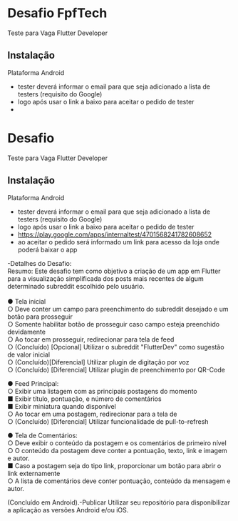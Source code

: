 
# Desafio  FpfTech

Teste para Vaga Flutter Developer  

## Instalação <br />

Plataforma Android <br />
- tester deverá informar o email para que seja adicionado a lista de testers (requisito do Google) <br />
- logo após usar o link a baixo para aceitar o pedido de tester <br />
- 
# Desafio  

Teste para Vaga Flutter Developer 

## Instalação <br />

Plataforma Android <br />
- tester deverá informar o email para que seja adicionado a lista de testers (requisito do Google) <br />
- logo após usar o link a baixo para aceitar o pedido de tester <br />
- https://play.google.com/apps/internaltest/4701568241782608652 <br />
- ao aceitar o pedido será informado um link para acesso da loja onde poderá baixar o app <br />

-Detalhes do Desafio: <br />
Resumo: Este desafio tem como objetivo a criação de um app em Flutter para a visualização simplificada dos
posts mais recentes de algum determinado subreddit escolhido pelo usuário. <br /> <br />
● Tela inicial <br />
○ Deve conter um campo para preenchimento do subreddit desejado e um botão para
prosseguir  <br />
○ Somente habilitar botão de prosseguir caso campo esteja preenchido devidamente  <br />
○ Ao tocar em prosseguir, redirecionar para tela de feed <br />
○ (Concluído) [Opcional] Utilizar o subreddit "FlutterDev" como sugestão de valor inicial  <br />
○ (Concluído)[Diferencial] Utilizar plugin de digitação por voz <br />
○ (Concluído) [Diferencial] Utilizar plugin de preenchimento por QR-Code <br />

● Feed Principal: <br />
○ Exibir uma listagem com as principais postagens do momento <br />
■ Exibir título, pontuação, e número de comentários <br />
■ Exibir miniatura quando disponível <br />
○ Ao tocar em uma postagem, redirecionar para a tela de <br />
○ (Concluído)  [Diferencial] Utilizar funcionalidade de pull-to-refresh <br />

● Tela de Comentários: <br />
○ Deve exibir o conteúdo da postagem e os comentários de primeiro nível <br />
○ O conteúdo da postagem deve conter a pontuação, texto, link e imagem e autor. <br />
■ Caso a postagem seja do tipo link, proporcionar um botão para abrir o link
externamente <br />
○ A lista de comentários deve conter pontuação, conteúdo da mensagem e autor. <br />


(Concluído em Android).-Publicar
Utilizar seu repositório para disponibilizar a aplicação as versões Android e/ou iOS. <br />




